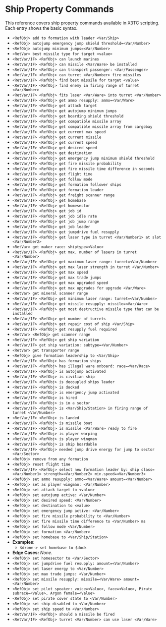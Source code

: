# Ship Property Commands

This reference covers ship property commands available in X3TC scripting. Each entry shows the basic syntax.

- `<RefObj> add to formation with leader <Var/Ship>`
- `<RefObj> autojump emergency jump shield threshold=<Var/Number>`
- `<RefObj> autojump minimum jumps=<Var/Number>`
- `<RetVar> best missile type for target <value>`
- `<RetVar/IF> <RefObj> can launch marines`
- `<RetVar/IF> <RefObj> can missile <Var/Ware> be installed`
- `<RetVar/IF> <RefObj> can transport passenger: <Var/Passenger>`
- `<RetVar/IF> <RefObj> can turret <Var/Number> fire missiles`
- `<RetVar/IF> <RefObj> find best missile for target <value>`
- `<RetVar/IF> <RefObj> find enemy in firing range of turret <Var/Number>`
- `<RetVar/IF> <RefObj> fits laser <Var/Ware> into turret <Var/Number>`
- `<RetVar/IF> <RefObj> get ammo resupply: ammo=<Var/Ware>`
- `<RetVar/IF> <RefObj> get attack target`
- `<RetVar/IF> <RefObj> get autojump minimum jumps`
- `<RetVar/IF> <RefObj> get boarding shield threshold`
- `<RetVar/IF> <RefObj> get compatible missile array`
- `<RetVar/IF> <RefObj> get compatible missile array from cargobay`
- `<RetVar/IF> <RefObj> get current max speed`
- `<RetVar/IF> <RefObj> get current missile`
- `<RetVar/IF> <RefObj> get current speed`
- `<RetVar/IF> <RefObj> get desired speed`
- `<RetVar/IF> <RefObj> get destination`
- `<RetVar/IF> <RefObj> get emergency jump minimum shield threshold`
- `<RetVar/IF> <RefObj> get fire missile probability`
- `<RetVar/IF> <RefObj> get fire missile time difference in seconds`
- `<RetVar/IF> <RefObj> get flight time`
- `<RetVar/IF> <RefObj> get follow mode`
- `<RetVar/IF> <RefObj> get formation follower ships`
- `<RetVar/IF> <RefObj> get formation leader`
- `<RetVar/IF> <RefObj> get freight scanner range`
- `<RetVar/IF> <RefObj> get homebase`
- `<RetVar/IF> <RefObj> get homesector`
- `<RetVar/IF> <RefObj> get job id`
- `<RetVar/IF> <RefObj> get job idle rate`
- `<RetVar/IF> <RefObj> get job jump range`
- `<RetVar/IF> <RefObj> get job leader`
- `<RetVar/IF> <RefObj> get jumpdrive fuel resupply`
- `<RetVar/IF> <RefObj> get laser type in turret <Var/Number1> at slot <Var/Number2>`
- `<RetVar> get maker race: shiptype=<Value>`
- `<RetVar/IF> <RefObj> get max. number of lasers in turret <Var/Number>`
- `<RetVar/IF> <RefObj> get maximum laser range: turret=<Var/Number>`
- `<RetVar/IF> <RefObj> get max laser strength in turret <Var/Number>`
- `<RetVar/IF> <RefObj> get max speed`
- `<RetVar/IF> <RefObj> get max trade jumps`
- `<RetVar/IF> <RefObj> get max upgraded speed`
- `<RetVar/IF> <RefObj> get max upgrades for upgrade <Var/Ware>`
- `<RetVar> get mineral scanner range`
- `<RetVar/IF> <RefObj> get minimum laser range: turret=<Var/Number>`
- `<RetVar/IF> <RefObj> get missile resupply: missile=<Var/Ware>`
- `<RetVar/IF> <RefObj> get most destructive missile type that can be installed`
- `<RetVar/IF> <RefObj> get number of turrets`
- `<RetVar/IF> <RefObj> get repair cost of ship <Var/Ship>`
- `<RetVar/IF> <RefObj> get resupply fuel required`
- `<RetVar> <RefObj> get scanner range`
- `<RetVar/IF> <RefObj> get ship variation`
- `<RetVar/IF> get ship variation: subtype=<Var/Number>`
- `<RetVar> get transporter range`
- `<RefObj> give formation leadership to <Var/Ship>`
- `<RetVar/IF> <RefObj> has formation ships`
- `<RetVar/IF> <RefObj> has illegal ware onboard: race=<Var/Race>`
- `<RetVar/IF> <RefObj> is autojump activated`
- `<RetVar/IF> <RefObj> is civilian ship`
- `<RetVar/IF> <RefObj> is decoupled ships leader`
- `<RetVar/IF> <RefObj> is docked`
- `<RetVar/IF> <RefObj> is emergency jump activated`
- `<RetVar/IF> <RefObj> is hired`
- `<RetVar/IF> <RefObj> is in a sector`
- `<RetVar/IF> <RefObj> is <Var/Ship/Station> in firing range of turret <Var/Number>`
- `<RetVar/IF> <RefObj> is landed`
- `<RetVar/IF> <RefObj> is missile boat`
- `<RetVar/IF> <RefObj> is missile <Var/Ware> ready to fire`
- `<RetVar/IF> <RefObj> is player warping`
- `<RetVar/IF> <RefObj> is player wingman`
- `<RetVar/IF> <RefObj> is ship boardable`
- `<RetVar/IF> <RefObj> needed jump drive energy for jump to sector <Var/Sector>`
- `<RefObj> remove from any formation`
- `<RefObj> reset flight time`
- `<RetVar/IF> <RefObj> select new formation leader by: ship class=<Var/Number1> strength=<Var/Number2> min.speed=<Var/Number3>`
- `<RefObj> set ammo resupply: ammo=<Var/Ware> amount=<Var/Number>`
- `<RefObj> set as player wingman: <Var/Number>`
- `<RefObj> set attack target to <value>`
- `<RefObj> set autojump active: <Var/Number>`
- `<RefObj> set desired speed: <Var/Number>`
- `<RefObj> set destination to <value>`
- `<RefObj> set emergency jump active: <Var/Number>`
- `<RefObj> set fire missile probability to <Var/Number>`
- `<RefObj> set fire missile time difference to <Var/Number> ms`
- `<RefObj> set follow mode <Var/Number>`
- `<RefObj> set formation <Var/Number>`
- `<RefObj> set homebase to <Var/Ship/Station>`
- **Examples:**
  - `$drone-> set homebase to $dock`
- **Edge Cases:** _None._
- `<RefObj> set homesector to <Var/Sector>`
- `<RefObj> set jumpdrive fuel resupply: amount=<Var/Number>`
- `<RefObj> set laser energy to <Var/Number>`
- `<RefObj> set max trade jumps: <Var/Number>`
- `<RefObj> set missile resupply: missile=<Var/Ware> amount=<Var/Number>`
- `<RefObj> set pilot speaker: voice=<Value>, face=<Value>, Pirate subrace=<Value>, Argon female=<Value>`
- `<RefObj> set pirate cover state to <Var/Number>`
- `<RefObj> set ship disabled to <Var/Number>`
- `<RefObj> set ship speed to <Var/Number>`
- `<RetVar/IF> <RefObj> should a missile be fired`
- `<RetVar/IF> <RefObj> turret <Var/Number> can use laser <Var/Ware>`
